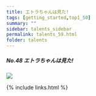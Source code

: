 ```yaml
---
title: エトラちゃんは見た!
tags: [getting_started,top1_50]
summary: ""
sidebar: talents_sidebar
permalink: talents_59.html
folder: talents
---
```



##### No.48 エトラちゃんは見た!

![](https://yt3.ggpht.com/ytc/AKedOLSzkQuM80F6jlRbuobXydWnhCuQb7mBjE4UWsdY=s176-c-k-c0x00ffffff-no-rj)





{% include links.html %}
